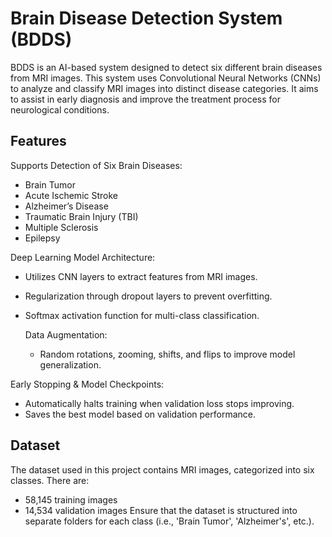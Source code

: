 # Brain Disease Detection System (BDDS)
BDDS is an AI-based system designed to detect six different brain diseases from MRI images. This system uses Convolutional Neural Networks (CNNs) to analyze and classify MRI images into distinct disease categories. It aims to assist in early diagnosis and improve the treatment process for neurological conditions.

## Features
Supports Detection of Six Brain Diseases:
- Brain Tumor
- Acute Ischemic Stroke
- Alzheimer’s Disease
- Traumatic Brain Injury (TBI)
- Multiple Sclerosis
- Epilepsy
  
Deep Learning Model Architecture:
- Utilizes CNN layers to extract features from MRI images.
- Regularization through dropout layers to prevent overfitting.
- Softmax activation function for multi-class classification.

  Data Augmentation:
  - Random rotations, zooming, shifts, and flips to improve model generalization.
 
Early Stopping & Model Checkpoints:
- Automatically halts training when validation loss stops improving.
- Saves the best model based on validation performance.

## Dataset
The dataset used in this project contains MRI images, categorized into six classes. There are:

- 58,145 training images
- 14,534 validation images
Ensure that the dataset is structured into separate folders for each class (i.e., 'Brain Tumor', 'Alzheimer's', etc.).
